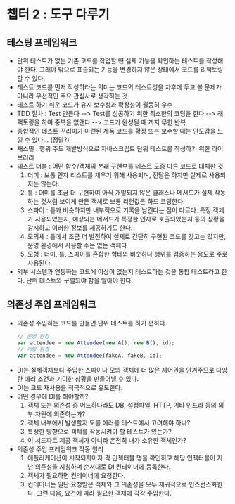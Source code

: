 # 챕터 2 : 도구 다루기

## 테스팅 프레임워크

* 단위 테스트가 없는 기존 코드를 작업할 떈 실제 기능을 확인하는 테스트를 작성해야 한다. 그래야 밖으로 표출되는 기능을 변경하지 않은 상태에서 코드를 리팩토링할 수 있다.
* 테스트 코드를 먼저 작성하라는 의미는 코드의 테스트성을 차후에 두고 볼 문제가 아니라 우선적인 주요 관심사로 생각하는 것
* 테스트 하기 쉬운 코드가 유지 보수성과 확장성이 월등히 우수
* TDD 절차 : Test 만든다 --> Test를 성공하기 위한 최소한의 코딩을 한다 --> 래팩토링을 하여 중복을 없앤다 --> 코드가 완성될 때 까지 무한 반복
* 종합적인 테스트 꾸러미가 마련된 제품 코드를 확장 또는 보수할 때는 안도감을 느낄 수 있다... (정말?)
* 재스민 : 행위 주도 개발방식으로 자바스크립트 단위 테스트를 작성하기 위한 라이브러리
* 테스트 더블 : 어떤 함수/객체의 본래 구현부를 테스트 도중 다른 코드로 대체한 것
  1. 더미 : 보통 인자 리스트를 채우기 위해 사용되며, 전달은 하지만 실제로 사용되지는 않는다.
  2. 틀 : 더미를 조금 더 구현하여 아직 개발되지 않은 클래스나 메서드가 실제 작동하는 것처럼 보이게 만든 객체로 보통 리턴값은 하드 코딩한다.
  3. 스파이 : 틀과 비슷하지만 내부적으로 기록을 남긴다는 점이 다르다. 특정 객체가 사용되었는지, 예상되는 메서드가 특정한 인자로 호출되었는지 등의 상황을 감시하고 이러한 정보를 제공하기도 한다.
  4. 모의체 : 틀에서 조금 더 발전하여 실제로 간단히 구현된 코드를 갖고는 있지만, 운영 환경에서 사용할 수는 없는 객체다.
  5. 모형 : 더미, 틀, 스파이를 혼합한 형태와 비숫하나 행위를 검증하는 용도로 주로 사용된다.
* 외부 시스템과 연동하는 코드에 이상이 없는지 테스트하는 것을 통합 테스트라고 한다. 단위 테스트와 구별되야 함을 알아야 한다.

## 의존성 주입 프레임워크

* 의존성 주입하는 코드를 만들면 단위 테스트를 하기 편하다.
  ```javascript
  // 운영 환경
  var attendee = new Attendee(new A(), new B(), id);
  // 개발 환경
  var attendee = new Attendee(fakeA, fakeB, id);
  ```
* DI는 실제객체보다 주입한 스파이나 모의 객체에 더 많은 제어권을 안겨주므로 다양한 에러 조건과 기이한 상황을 만들어낼 수 있다.
* DI는 코드 재사용을 적극적으로 유도한다.
* 어떤 경우에 DI를 해야할까?
  1. 객체 또는 의존성 중 어느하나라도 DB, 설정파일, HTTP, 기타 인프라 등의 외부 자원에 의존하는가?
  2. 객체 내부에서 발생할지 모를 에러를 테스트에서 고려해야 하나?
  3. 특정한 방향으로 객체를 작동시켜야 할 테스트가 있는가?
  4. 이 서드파트 제공 객체가 아니라 온전히 내가 소유한 객체인가?
* 의존성 주입 프레임워크 작동 원리
  1. 애플리케이션이 시작되자마자 각 인젝터블 명을 확인하고 해당 인젝터블이 지난 의존성을 지칭하며 순서대로 DI 컨테이너에 등록한다.
  2. 객체가 필요하면 컨테이너에 요청한다.
  3. 컨테이너는 일단 요청받은 객체와 그 의존성을 모두 재귀적으로 인스턴스화한다. 그런 다음, 요건에 따라 필요한 객체에 각각 주입한다.
  